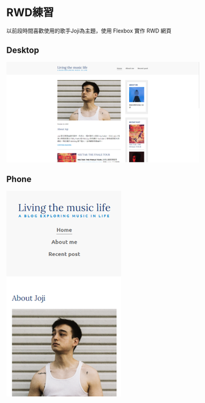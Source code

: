 # RWD練習

以前段時間喜歡使用的歌手Joji為主題，使用 Flexbox 實作 RWD 網頁

## Desktop

<img src=/preview/desktop.png width=800 />

## Phone

<img src=/preview/phone.png width=300 />
